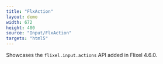 ```yaml
---
title: "FlxAction"
layout: demo
width: 672
height: 480
source: "Input/FlxAction"
targets: "html5"
---
```


Showcases the `flixel.input.actions` API added in Flixel 4.6.0.